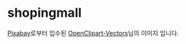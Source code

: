 # shopingmall
<a href="https://pixabay.com/ko//?utm_source=link-attribution&amp;utm_medium=referral&amp;utm_campaign=image&amp;utm_content=152089">Pixabay</a>로부터 입수된 <a href="https://pixabay.com/ko/users/openclipart-vectors-30363/?utm_source=link-attribution&amp;utm_medium=referral&amp;utm_campaign=image&amp;utm_content=152089">OpenClipart-Vectors</a>님의 이미지 입니다.
